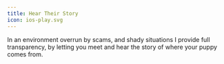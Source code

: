 ```yaml
---
title: Hear Their Story
icon: ios-play.svg
---
```


In an environment overrun by scams, and shady situations I provide full transparency, by letting you meet and hear the story of where your puppy comes from.